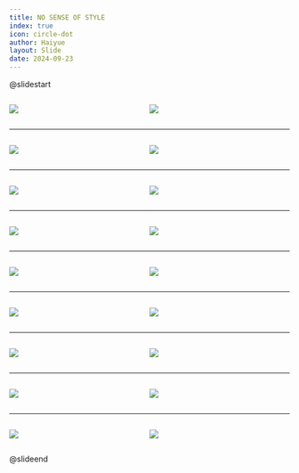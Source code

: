 ```yaml
---
title: NO SENSE OF STYLE
index: true
icon: circle-dot
author: Haiyue
layout: Slide
date: 2024-09-23
---
```

 
@slidestart

<div style="display:flex">
<div style="flex:1">

![](/reading/english/Level-S/NO%20SENSE%20OF%20STYLE/001.webp)
</div>
<div style="flex:1">

![](/reading/english/Level-S/NO%20SENSE%20OF%20STYLE/002.webp)
</div>
</div>

---

<div style="display:flex">
<div style="flex:1">

![](/reading/english/Level-S/NO%20SENSE%20OF%20STYLE/003.webp)
</div>
<div style="flex:1">

![](/reading/english/Level-S/NO%20SENSE%20OF%20STYLE/004.webp)
</div>
</div>

---

<div style="display:flex">
<div style="flex:1">

![](/reading/english/Level-S/NO%20SENSE%20OF%20STYLE/005.webp)
</div>
<div style="flex:1">

![](/reading/english/Level-S/NO%20SENSE%20OF%20STYLE/006.webp)
</div>
</div>

---

<div style="display:flex">
<div style="flex:1">

![](/reading/english/Level-S/NO%20SENSE%20OF%20STYLE/007.webp)
</div>
<div style="flex:1">

![](/reading/english/Level-S/NO%20SENSE%20OF%20STYLE/008.webp)
</div>
</div>

---

<div style="display:flex">
<div style="flex:1">

![](/reading/english/Level-S/NO%20SENSE%20OF%20STYLE/009.webp)
</div>
<div style="flex:1">

![](/reading/english/Level-S/NO%20SENSE%20OF%20STYLE/010.webp)
</div>
</div>

---

<div style="display:flex">
<div style="flex:1">

![](/reading/english/Level-S/NO%20SENSE%20OF%20STYLE/011.webp)
</div>
<div style="flex:1">

![](/reading/english/Level-S/NO%20SENSE%20OF%20STYLE/012.webp)
</div>
</div>

---

<div style="display:flex">
<div style="flex:1">

![](/reading/english/Level-S/NO%20SENSE%20OF%20STYLE/013.webp)
</div>
<div style="flex:1">

![](/reading/english/Level-S/NO%20SENSE%20OF%20STYLE/014.webp)
</div>
</div>

---

<div style="display:flex">
<div style="flex:1">

![](/reading/english/Level-S/NO%20SENSE%20OF%20STYLE/015.webp)
</div>
<div style="flex:1">

![](/reading/english/Level-S/NO%20SENSE%20OF%20STYLE/016.webp)
</div>
</div>

---

<div style="display:flex">
<div style="flex:1">

![](/reading/english/Level-S/NO%20SENSE%20OF%20STYLE/017.webp)
</div>
<div style="flex:1">

![](/reading/english/Level-S/NO%20SENSE%20OF%20STYLE/018.webp)
</div>
</div>

@slideend